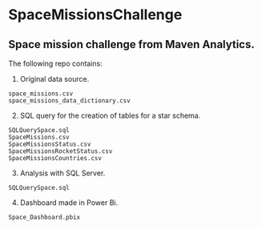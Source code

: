 # SpaceMissionsChallenge
## Space mission challenge from Maven Analytics.
The following repo contains:
1. Original data source. 
```
space_missions.csv
space_missions_data_dictionary.csv
````
2. SQL query for the creation of tables for a star schema.
```
SQLQuerySpace.sql
SpaceMissions.csv
SpaceMissionsStatus.csv
SpaceMissionsRocketStatus.csv
SpaceMissionsCountries.csv
```
3. Analysis with SQL Server.
```
SQLQuerySpace.sql
```
4. Dashboard made in Power Bi.
```
Space_Dashboard.pbix
```
